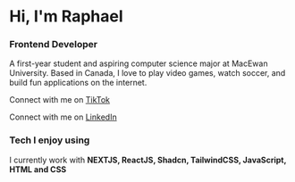 <!---
raphael-odeareduo19/raphael-odeareduo19 is a ✨ special ✨ repository because its `README.md` (this file) appears on your GitHub profile.
You can click the Preview link to take a look at your changes.
--->
# Hi, I'm Raphael
### Frontend Developer

A first-year student and aspiring computer science major at MacEwan University.
Based in Canada, I love to play video games, watch soccer, and build fun applications on the internet.

Connect with me on [TikTok](https://www.tiktok.com/@ralphe_19)

Connect with me on [LinkedIn](https://www.linkedin.com/in/raphael-odeareduo-2a87b0350/)

### Tech I enjoy using
I currently work with **NEXTJS, ReactJS, Shadcn, TailwindCSS, JavaScript, HTML and CSS**
